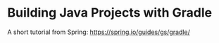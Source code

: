 # Building Java Projects with Gradle
A short tutorial from Spring: https://spring.io/guides/gs/gradle/
